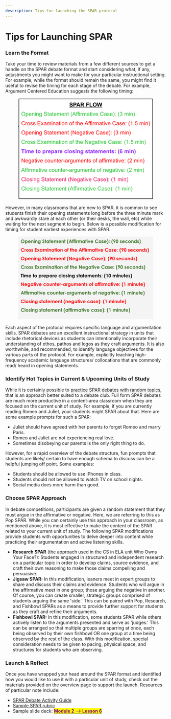 ```yaml
---
description: Tips for launching the SPAR protocol
---
```


# Tips for Launching SPAR

### Learn the Format

Take your time to review materials from a few different sources to get a handle on the SPAR debate format and start considering what, if any, adjustments you might want to make for your particular instructional setting. For example, while the format should remain the same, you might find it useful to revise the timing for each stage of the debate. For example, Argument Centered Education suggests the following timing:

<figure><img src="../.gitbook/assets/Screen Shot 2022-11-23 at 11.11.39 AM.png" alt=""><figcaption></figcaption></figure>

However, in many classrooms that are new to SPAR, it is common to see students finish their opening statements long before the three minute mark and awkwardly stare at each other (or their desks, the wall, etc) while waiting for the next segment to begin. Below is a possible modification for timing for student earliest experiences with SPAR.&#x20;

<figure><img src="../.gitbook/assets/Screen Shot 2023-01-28 at 11.29.55 PM.png" alt=""><figcaption></figcaption></figure>

Each aspect of the protocol requires specific language and argumentation skills. SPAR debates are an excellent instructional strategy in units that include rhetorical devices as students can intentionally incorporate their understanding of ethos, pathos and logos as they craft arguments. It is also worthwhile, and recommended, to identify language objectives for the various parts of the protocol. For example, explicitly teaching high-frequency academic language structures/ collocations that are commonly read/ heard in opening statements.&#x20;

### Identify Hot Topics in Current & Upcoming Units of Study

While it is certainly possible to [practice SPAR debates with random topics](https://gaveldelegates.weebly.com/spar-debate-topics.html), that is an approach better suited to a debate club. Full form SPAR debates are much more productive in a content-area classroom when they are focused on the current unit of study. For example, if you are currently reading Romeo and Juliet, your students might SPAR about that. Here are some example prompts for such a SPAR:

* Juliet should have agreed with her parents to forget Romeo and marry Paris.
* Romeo and Juliet are not experiencing real love.
* Sometimes disobeying our parents is the only right thing to do.

However, for a rapid overview of the debate structure, fun prompts that students are likely/ certain to have enough schema to discuss can be a helpful jumping off point. Some examples:&#x20;

* Students should be allowed to use iPhones in class.
* Students should not be allowed to watch TV on school nights.
* Social media does more harm than good.

### Choose SPAR Approach

In debate competitions, participants are given a random statement that they must argue in the affirmative or negative. Here, we are referring to this as Pop SPAR. While you can certainly use this approach in your classroom, as mentioned above, it is most effective to make the content of the SPAR related to your current unit of study. The following SPAR modifications provide students with opportunities to delve deeper into content while practicing their argumentation and active listening skills.

* **Research SPAR** (the approach used in the CS in ELA unit Who Owns Your Face?): Students engaged in structured and independent research on a particular topic in order to develop claims, source evidence, and craft their own reasoning to make those claims compelling and persuasive.
* **Jigsaw SPAR:** In this modification, leaners meet in expert groups to share and discuss their claims and evidence. Students who will argue in the affirmative meet in one group; those arguing the negative in another. Of course, you can create smaller, strategic groups comprised of students arguing the same 'side.' This can be paired with Pop, Research, and Fishbowl SPARs as a means to provide further support for students as they craft and refine their arguments.
* **Fishbowl SPAR:** In this modification, some students SPAR while others actively listen to the arguments presented and serve as 'judges.' This can be arranged so that multiple groups are sparring at once, each being observed by their own fishbowl OR one group at a time being observed by the rest of the class. With this modification, special consideration needs to be given to pacing, physical space, and structures for students who are observing.

### Launch & Reflect

Once you have wrapped your head around the SPAR format and identified how you would like to use it with a particular unit of study, check out the materials provided on the overview page to support the launch. Resources of particular note include:

* [SPAR Debate Activity Guide](https://docs.google.com/document/d/11J\_jB2HFDYUCSNZfsV6g6eTWpixCUr\_PKjdgkg9hoWk/copy)
* [Sample SPAR rubric](https://docs.google.com/document/d/1FiUEkI\_3kjT1GPT0w1B3KLwkBfPTPLHjSU2ajBcZgVw/copy)
* Sample slide deck: [<mark style="color:purple;">**Module 2 --> Lesson 6**</mark> ](https://docs.google.com/presentation/d/1JymC\_F7na3NZikfE4eqsr4O\_r3Oroq2pMkLh9R\_hovo/copy)
